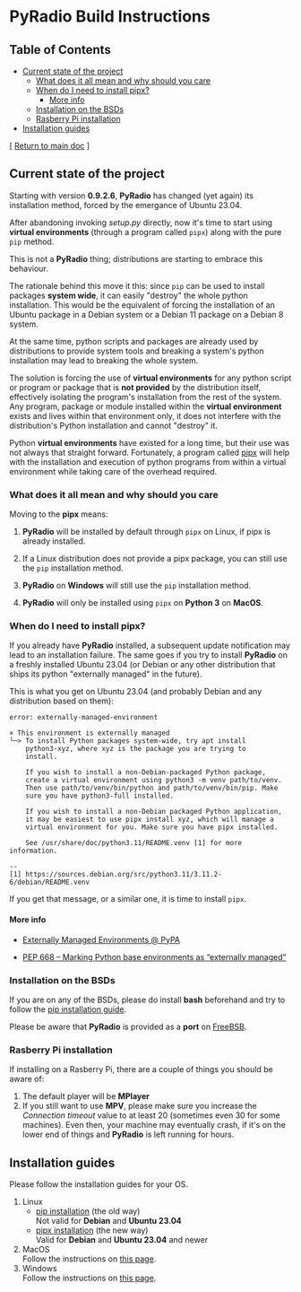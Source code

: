 # PyRadio Build Instructions

## Table of Contents
<!-- vim-markdown-toc Marked -->

* [Current state of the project](#current-state-of-the-project)
    * [What does it all mean and why should you care](#what-does-it-all-mean-and-why-should-you-care)
    * [When do I need to install pipx?](#when-do-i-need-to-install-pipx?)
        * [More info](#more-info)
    * [Installation on the BSDs](#installation-on-the-bsds)
    * [Rasberry Pi installation](#rasberry-pi-installation)
* [Installation guides](#installation-guides)

<!-- vim-markdown-toc -->

[ [Return to main doc](index.md#installation) ]

## Current state of the project

Starting with version **0.9.2.6**, **PyRadio** has changed (yet again) its installation method, forced by the emergance of Ubuntu 23.04.

After abandoning invoking *setup.py* directly, now it's time to start using **virtual environments** (through a program called `pipx`) along with the pure `pip` method.

This is not a **PyRadio** thing; distributions are starting to embrace this behaviour.

The rationale behind this move it this: since `pip` can be used to install packages **system wide**, it can easily "destroy" the whole python installation. This would be the equivalent of forcing the installation of an Ubuntu package in a Debian system or a Debian 11 package on a Debian 8 system.

At the same time, python scripts and packages are already used by distributions to provide system tools and breaking a system's python installation may lead to breaking the whole system.

The solution is forcing the use of **virtual environments** for any python script or program or package that is **not provided** by the distribution itself, effectively isolating the program's installation from the rest of the system. Any program, package or module installed within the **virtual environment** exists and lives within that environment only, it does not interfere with the distribution's Python installation and cannot "destroy" it.

Python **virtual environments** have existed for a long time, but their use was not always that straight forward. Fortunately, a program called [pipx](https://pypa.github.io/pipx/) will help with the installation and execution of python programs from within a virtual environment while taking care of the overhead required.

### What does it all mean and why should you care

Moving to the **pipx** means:

1. **PyRadio** will be installed by default through `pipx` on Linux, if pipx is already installed.

2. If a Linux distribution does not provide a pipx package, you can still use the `pip` installation method.

3. **PyRadio** on **Windows** will still use the `pip` installation method.

4. **PyRadio** will only be installed using `pipx` on **Python 3** on **MacOS**.


### When do I need to install pipx?

If you already have **PyRadio** installed, a subsequent update notification may lead to an installation failure. The same goes if you try to install **PyRadio** on a freshly installed Ubuntu 23.04 (or Debian or any other distribution that ships its python "externally managed" in the future).

This is what you get on Ubuntu 23.04 (and probably Debian and any distribution based on them):

```
error: externally-managed-environment

× This environment is externally managed
╰─> To install Python packages system-wide, try apt install
    python3-xyz, where xyz is the package you are trying to
    install.

    If you wish to install a non-Debian-packaged Python package,
    create a virtual environment using python3 -m venv path/to/venv.
    Then use path/to/venv/bin/python and path/to/venv/bin/pip. Make
    sure you have python3-full installed.

    If you wish to install a non-Debian packaged Python application,
    it may be easiest to use pipx install xyz, which will manage a
    virtual environment for you. Make sure you have pipx installed.

    See /usr/share/doc/python3.11/README.venv [1] for more information.

--
[1] https://sources.debian.org/src/python3.11/3.11.2-6/debian/README.venv
```

If you get that message, or a similar one, it is time to install `pipx`.

#### More info

- [Externally Managed Environments @ PyPA](https://packaging.python.org/en/latest/specifications/externally-managed-environments/)

- [PEP 668 – Marking Python base environments as “externally managed”](https://peps.python.org/pep-0668/)


### Installation on the BSDs

If you are on any of the BSDs, please do install **bash** beforehand and try to follow the [pip installation guide](linux.md).

Please be aware that **PyRadio** is provided as a **port** on [FreeBSB](https://www.freshports.org/audio/py-pyradio/).


### Rasberry Pi installation

If installing on a Rasberry Pi, there are a couple of things you should be aware of:

1. The default player will be **MPlayer**
3. If you still want to use **MPV**, please make sure you increase the *Connection timeout* value to at least 20 (sometimes even 30 for some machines). Even then, your machine may eventually crash, if it's on the lower end of things and **PyRadio** is left running for hours.

## Installation guides

Please follow the installation guides for your OS.

1. Linux
    - [pip installation](linux.md) (the old way) \
Not valid for **Debian** and **Ubuntu 23.04**
    - [pipx installation](linux-pipx.md) (the new way) \
Valid for **Debian** and **Ubuntu 23.04** and newer
2. MacOS \
Follow the instructions on [this page](macos.md).
3. Windows \
Follow the instructions on [this page](windows.md).


